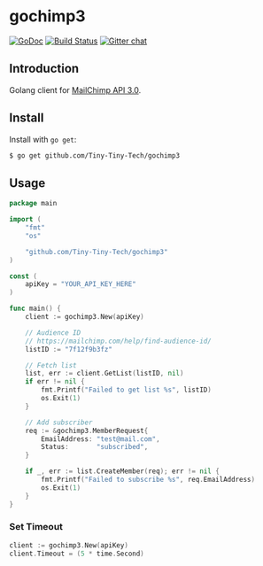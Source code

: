 # gochimp3
[![GoDoc][godoc-img]][godoc-url] [![Build Status][travis-img]][travis-url] [![Gitter chat][gitter-img]][gitter-url]

## Introduction
Golang client for [MailChimp API 3.0](http://developer.mailchimp.com/documentation/mailchimp/).

## Install
Install with `go get`:

```bash
$ go get github.com/Tiny-Tiny-Tech/gochimp3
```

## Usage
```go
package main

import (
	"fmt"
	"os"

	"github.com/Tiny-Tiny-Tech/gochimp3"
)

const (
	apiKey = "YOUR_API_KEY_HERE"
)

func main() {
	client := gochimp3.New(apiKey)

	// Audience ID
	// https://mailchimp.com/help/find-audience-id/
	listID := "7f12f9b3fz"

	// Fetch list
	list, err := client.GetList(listID, nil)
	if err != nil {
		fmt.Printf("Failed to get list %s", listID)
		os.Exit(1)
	}

	// Add subscriber
	req := &gochimp3.MemberRequest{
		EmailAddress: "test@mail.com",
		Status:       "subscribed",
	}

	if _, err := list.CreateMember(req); err != nil {
		fmt.Printf("Failed to subscribe %s", req.EmailAddress)
		os.Exit(1)
	}
}
```

### Set Timeout
``` go
client := gochimp3.New(apiKey)
client.Timeout = (5 * time.Second)
```

[godoc-img]:      https://godoc.org/github.com/Tiny-Tiny-Tech/gochimp3?status.svg
[godoc-url]:      https://godoc.org/github.com/Tiny-Tiny-Tech/gochimp3
[travis-img]:     https://img.shields.io/travis/Tiny-Tiny-Tech/gochimp3.svg
[travis-url]:     https://travis-ci.org/Tiny-Tiny-Tech/gochimp3
[gitter-img]:     https://badges.gitter.im/join-chat.svg
[gitter-url]:     https://gitter.im/Tiny-Tiny-Tech/chat

<!-- not used -->
[coveralls-img]:    https://coveralls.io/repos/Tiny-Tiny-Tech/gochimp3/badge.svg?branch=master&service=github
[coveralls-url]:    https://coveralls.io/github/Tiny-Tiny-Tech/gochimp3?branch=master
